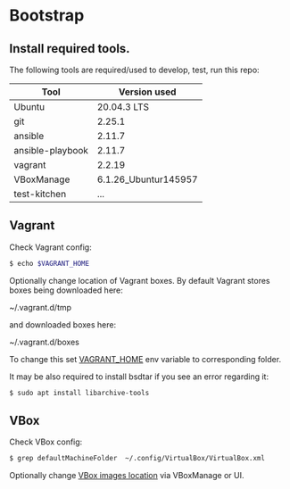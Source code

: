 # Bootstrap

## Install required tools.

The following tools are required/used to develop, test, run this repo:

|Tool               | Version used|
|--                 |--|
| Ubuntu            | 20.04.3 LTS |
| git               | 2.25.1 |
| ansible           | 2.11.7 |
| ansible-playbook  | 2.11.7 |
| vagrant           | 2.2.19 |
| VBoxManage        | 6.1.26_Ubuntur145957 |
| test-kitchen      | ... |

## Vagrant

Check Vagrant config:
```bash
$ echo $VAGRANT_HOME
```

Optionally change location of Vagrant boxes.
By default Vagrant stores boxes being downloaded here:

~/.vagrant.d/tmp

and downloaded boxes here:

~/.vagrant.d/boxes

To change this set [VAGRANT_HOME](https://www.vagrantup.com/docs/other/environmental-variables#vagrant_home) env variable to corresponding folder.

It may be also required to install bsdtar if you see an error regarding it:
```bash
$ sudo apt install libarchive-tools
```

## VBox

Check VBox config:
```bash
$ grep defaultMachineFolder  ~/.config/VirtualBox/VirtualBox.xml
```

Optionally change [VBox images location](https://docs.oracle.com/en/virtualization/virtualbox/6.0/admin/vboxconfigdata.html) via VBoxManage or UI.

